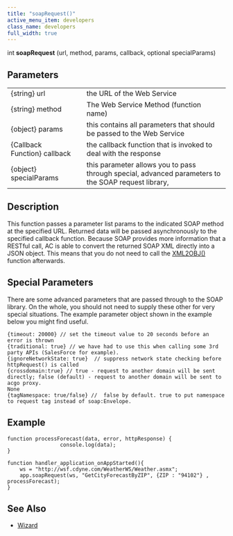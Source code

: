 ```yaml
---
title: "soapRequest()"
active_menu_item: developers
class_name: developers
full_width: true
---
```



int **soapRequest** (url, method, params, callback, optional specialParams)

## Parameters

<table>
<tr>
<td width="186">
{string} url

</td>
<td width="11">
</td>
<td width="683">
the URL of the Web Service

</td>
</tr>
<tr>
<td width="186">
{string} method

</td>
<td width="11">
</td>
<td width="683">
The Web Service Method (function name)

</td>
</tr>
<tr>
<td width="186">
{object} params

</td>
<td width="11">
</td>
<td width="683">
this contains all parameters that should be passed to the Web Service

</td>
</tr>
<tr>
<td width="186">
{Callback Function} callback

</td>
<td width="11">
</td>
<td width="683">
the callback function that is invoked to deal with the response

</td>
</tr>
<tr>
<td width="186">
{object} specialParams

</td>
<td width="11">
</td>
<td width="683">
this parameter allows you to pass through special, advanced parameters to the SOAP request library,

</td>
</tr>
</table>

## Description

This function passes a parameter list params to the indicated SOAP method at the specified URL. Returned data will be passed asynchronously to the specified callback function. Because SOAP provides more information that a RESTful call, AC is able to convert the returned SOAP XML directly into a JSON object. This means that you do not need to call the [XML2OBJ()](/developers/documentation/scripting-apis/client-api/conversion-functions/xml2json) function afterwards.

## Special Parameters

There are some advanced parameters that are passed through to the SOAP library. On the whole, you should not need to supply these other for very special situations. The example parameter object shown in the example below you might find useful.

    {timeout: 20000} // set the timeout value to 20 seconds before an error is thrown
    {traditional: true} // we have had to use this when calling some 3rd party APIs (SalesForce for example).
    {ignoreNetworkState: true}  // suppress network state checking before httpRequest() is called
    {crossdomain:true} // true - request to another domain will be sent directly; false (default) - request to another domain will be sent to acgo proxy.
    None
    {tagNamespace: true/false} //  false by default. true to put namespace to request tag instead of soap:Envelope. 

## Example

    function processForecast(data, error, httpResponse) {
                     console.log(data);
    }
     
    function handler_application_onAppStarted(){
        ws = "http://wsf.cdyne.com/WeatherWS/Weather.asmx";
        app.soapRequest(ws, "GetCityForecastByZIP", {ZIP : "94102"} , processForecast); 
    }
   



## See Also

 - [Wizard](/developers/documentation/scripting-apis/client-api/soap-restful-ajax-calls/web-service-wizard)

